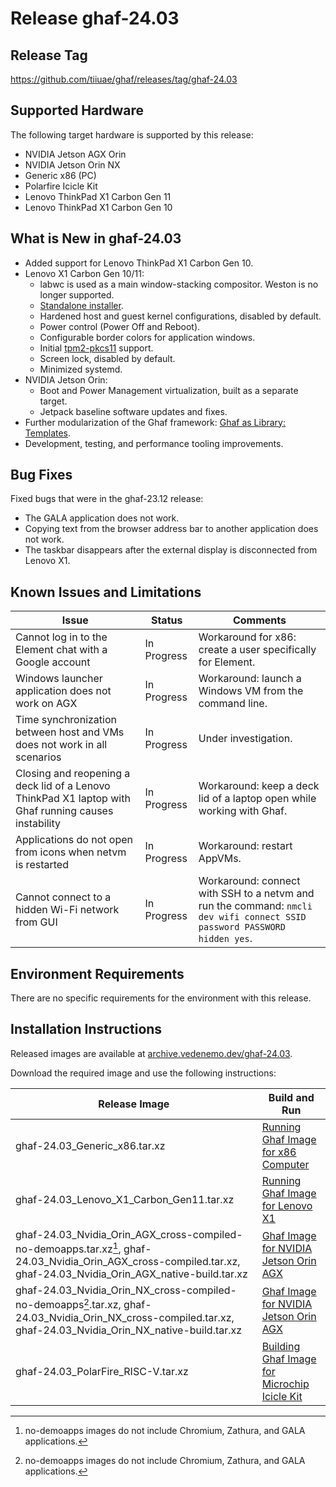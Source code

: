 <!--
    Copyright 2022-2024 TII (SSRC) and the Ghaf contributors
    SPDX-License-Identifier: CC-BY-SA-4.0
-->

# Release ghaf-24.03


## Release Tag

<https://github.com/tiiuae/ghaf/releases/tag/ghaf-24.03>


## Supported Hardware

The following target hardware is supported by this release:

* NVIDIA Jetson AGX Orin
* NVIDIA Jetson Orin NX
* Generic x86 (PC)
* Polarfire Icicle Kit
* Lenovo ThinkPad X1 Carbon Gen 11
* Lenovo ThinkPad X1 Carbon Gen 10


## What is New in ghaf-24.03

* Added support for Lenovo ThinkPad X1 Carbon Gen 10.
* Lenovo X1 Carbon Gen 10/11:
  * labwc is used as a main window-stacking compositor. Weston is no longer supported.
  * [Standalone installer](https://tiiuae.github.io/ghaf/ref_impl/installer.html).
  * Hardened host and guest kernel configurations, disabled by default.
  * Power control (Power Off and Reboot).
  * Configurable border colors for application windows.
  * Initial [tpm2-pkcs11](https://layers.openembedded.org/layerindex/recipe/333608/) support.
  * Screen lock, disabled by default.
  * Minimized systemd.
* NVIDIA Jetson Orin:
  * Boot and Power Management virtualization, built as a separate target.
  * Jetpack baseline software updates and fixes.
* Further modularization of the Ghaf framework: [Ghaf as Library: Templates](../ref_impl/ghaf-based-project.md).
* Development, testing, and performance tooling improvements.


## Bug Fixes

Fixed bugs that were in the ghaf-23.12 release:

* The GALA application does not work.
* Copying text from the browser address bar to another application does not work.
* The taskbar disappears after the external display is disconnected from Lenovo X1.


## Known Issues and Limitations

| Issue           | Status      | Comments                             |
|-----------------|-------------|--------------------------------------|
| Cannot log in to the Element chat with a Google account  | In Progress | Workaround for x86: create a user specifically for Element. |
| Windows launcher application does not work on AGX  | In Progress | Workaround: launch a Windows VM from the command line. |
| Time synchronization between host and VMs does not work in all scenarios  | In Progress | Under investigation. |
| Closing and reopening a deck lid of a Lenovo ThinkPad X1 laptop with Ghaf running causes instability | In Progress | Workaround: keep a deck lid of a laptop open while working with Ghaf. |
| Applications do not open from icons when netvm is restarted | In Progress | Workaround: restart AppVMs. |
| Cannot connect to a hidden Wi-Fi network from GUI | In Progress | Workaround:  connect with SSH to a netvm and run the command: `nmcli dev wifi connect SSID password PASSWORD hidden yes`. |


## Environment Requirements

There are no specific requirements for the environment with this release.


## Installation Instructions

Released images are available at [archive.vedenemo.dev/ghaf-24.03](https://archive.vedenemo.dev/ghaf-24.03/).

Download the required image and use the following instructions:

| Release Image           | Build and Run      |
|-------------------------|--------------------|
| ghaf-24.03_Generic_x86.tar.xz | [Running Ghaf Image for x86 Computer](../ref_impl/build_and_run.md#running-ghaf-image-for-x86-computer) |
| ghaf-24.03_Lenovo_X1_Carbon_Gen11.tar.xz  | [Running Ghaf Image for Lenovo X1](../ref_impl/build_and_run.md#running-ghaf-image-for-lenovo-x1) |
| ghaf-24.03_Nvidia_Orin_AGX_cross-compiled-no-demoapps.tar.xz[^note1], ghaf-24.03_Nvidia_Orin_AGX_cross-compiled.tar.xz, ghaf-24.03_Nvidia_Orin_AGX_native-build.tar.xz | [Ghaf Image for NVIDIA Jetson Orin AGX](../ref_impl/build_and_run.md#ghaf-image-for-nvidia-jetson-orin-agx) |
| ghaf-24.03_Nvidia_Orin_NX_cross-compiled-no-demoapps[^note1].tar.xz, ghaf-24.03_Nvidia_Orin_NX_cross-compiled.tar.xz, ghaf-24.03_Nvidia_Orin_NX_native-build.tar.xz | [Ghaf Image for NVIDIA Jetson Orin AGX](../ref_impl/build_and_run.md#ghaf-image-for-nvidia-jetson-orin-agx) |
| ghaf-24.03_PolarFire_RISC-V.tar.xz | [Building Ghaf Image for Microchip Icicle Kit](../ref_impl/build_and_run.md#building-ghaf-image-for-microchip-icicle-kit) |

[^note1]: no-demoapps images do not include Chromium, Zathura, and GALA applications.